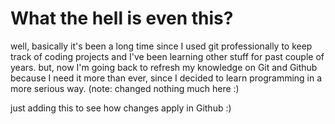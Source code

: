 # What the hell is even this?
well, basically it's been a long time since I used git professionally to keep track of coding projects and I've been learning other stuff for past couple of years.
but, now I'm going back to refresh my knowledge on Git and Github because I need it more than ever, since I decided to learn programming in a more serious way.
(note: changed 
nothing much here :)

just adding this to see how changes apply in Github :)

